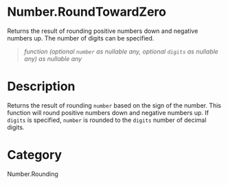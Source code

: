 ﻿# Number.RoundTowardZero
Returns the result of rounding positive numbers down and negative numbers up. The number of digits can be specified.
> _function (optional <code>number</code> as nullable any, optional <code>digits</code> as nullable any) as nullable any_
# Description 
Returns the result of rounding <code>number</code> based on the sign of the number. This function will round positive numbers down and negative numbers up.
    If <code>digits</code> is specified, <code>number</code> is rounded to the <code>digits</code> number of decimal digits.
# Category 
Number.Rounding
